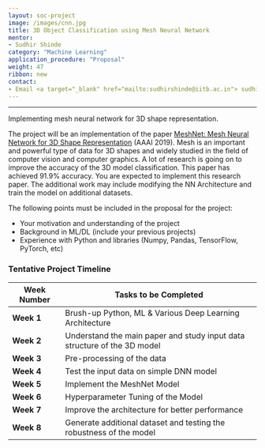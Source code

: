 ```yaml
---
layout: soc-project
image: /images/cnn.jpg
title: 3D Object Classification using Mesh Neural Network
mentor: 
- Sudhir Shinde
category: "Machine Learning"
application_procedure: "Proposal"
weight: 47
ribbon: new
contact:
- Email <a target="_blank" href="mailto:sudhirshinde@iitb.ac.in"> sudhirshinde@iitb.ac.in</a> 
---
```


---
Implementing mesh neural network for 3D shape representation.

<!--break-->

The project will be an implementation of the paper <a href="https://arxiv.org/abs/1811.11424">MeshNet: Mesh Neural Network for 3D Shape Representation</a> (AAAI 2019). 
Mesh is an important and powerful type of data for 3D shapes and widely studied in the field of computer vision and computer graphics. A lot of research is going on to improve the accuracy of the 3D model classification. This paper has achieved 91.9% accuracy. You are expected to implement this research paper. The additional work may include modifying the NN Architecture and train the model on additional datasets.

The following points must be included in the proposal for the project:

<ul>
<li>Your motivation and understanding of the project</li>
<li>Background in ML/DL (include your previous projects)</li>
<li>Experience with Python and libraries (Numpy, Pandas, TensorFlow, PyTorch, etc)</li>
</ul>

<!--break-->

### Tentative Project Timeline
<!--break-->

|Week Number  | Tasks to be Completed|
|--- | --- | 
|**Week 1** |Brush-up Python, ML & Various Deep Learning Architecture|
|**Week 2** |Understand the main paper and study input data structure of the 3D model|
|**Week 3** |Pre-processing of the data|
|**Week 4** | Test the input data on simple DNN model|
|**Week 5** |Implement the MeshNet Model|
|**Week 6** |Hyperparameter Tuning of the Model|
|**Week 7** |Improve the architecture for better performance|
|**Week 8** |Generate additional dataset and testing the robustness of the model|


<!--break-->
